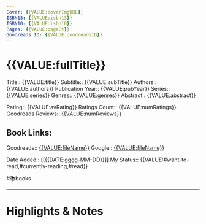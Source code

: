 ```yaml
---
Cover: {{VALUE:coverImgURL}}
ISBN13: {{VALUE:isbn13}}
ISBN10: {{VALUE:isbn10}}
Pages: {{VALUE:pageCt}}
Goodreads ID: {{VALUE:goodreadsID}}
---
```

# {{VALUE:fullTitle}}

Title:: {{VALUE:title}}
Subtitle:: {{VALUE:subTitle}}
Authors:: {{VALUE:authors}}
Publication Year:: {{VALUE:pubYear}}
Series:: {{VALUE:series}}
Genres:: {{VALUE:genres}}
Abstract:: {{VALUE:abstract}}

Rating:: {{VALUE:avRating}}
Ratings Count:: {{VALUE:numRatings}}
Goodreads Reviews:: {{VALUE:numReviews}}

## Book Links:
Goodreads:: [{{VALUE:fileName}}]({{VALUE:goodreadsURL}})
Google:: [{{VALUE:fileName}}]({{VALUE:googleURL}})

Date Added:: [[{{DATE:gggg-MM-DD}}]]
My Status:: {{VALUE:#want-to-read,#currently-reading,#read}}

#📚books 

---
# Highlights & Notes